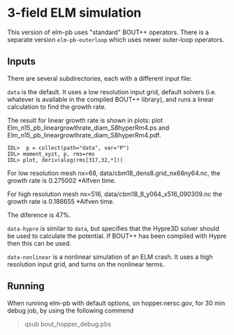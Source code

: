 3-field ELM simulation
======================

This version of elm-pb uses "standard" BOUT++ operators. There is a separate
version `elm-pb-outerloop` which uses newer outer-loop operators.

Inputs
------

There are several subdirectories, each with a different input file:

`data` is the default. It uses a low resolution input grid, default
solvers (i.e. whatever is available in the compiled BOUT++ library),
and runs a linear calculation to find the growth rate.

The result for linear growth rate is shown in plots:
plot Elm_n15_pb_lineargrowthrate_diam_S8hyperRm4.ps and
Elm_n15_pb_lineargrowthrate_diam_S8hyperRm4.pdf.

    IDL>  p = collect(path="data", var="P")
    IDL> moment_xyzt, p, rms=rms
    IDL> plot, deriv(alog(rms[317,32,*]))


For low resolution mesh nx=68, data/cbm18_dens8.grid_nx68ny64.nc, 
the growth rate is 0.275002 *Alfven time.

For high resolution mesh nx=516, data/cbm18_8_y064_x516_090309.nc
the growth rate is 0.186655 *Alfven time.

The diference is 47%.

`data-hypre` is similar to `data`, but specifies that the Hypre3D
solver should be used to calculate the potential. If BOUT++ has been
compiled with Hypre then this can be used.

`data-nonlinear` is a nonlinear simulation of an ELM crash. It uses a high resolution
input grid, and turns on the nonlinear terms.

Running
-------

When running elm-pb with default options, on hopper.nersc.gov, 
for 30 min debug job, by using the following commend 
>qsub bout_hopper_debug.pbs

